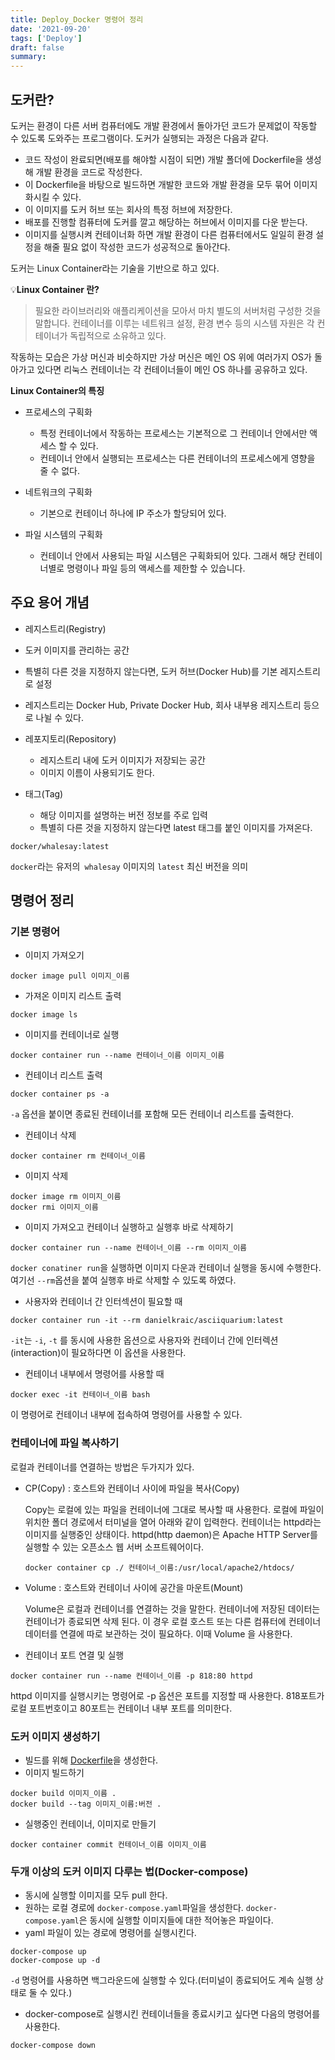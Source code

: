 ```yaml
---
title: Deploy_Docker 명령어 정리
date: '2021-09-20'
tags: ['Deploy']
draft: false
summary:
---
```


## 도커란?

도커는 환경이 다른 서버 컴퓨터에도 개발 환경에서 돌아가던 코드가 문제없이 작동할 수 있도록 도와주는 프로그램이다. 도커가 실행되는 과정은 다음과 같다.

- 코드 작성이 완료되면(배포를 해야할 시점이 되면) 개발 폴더에 Dockerfile을 생성해 개발 환경을 코드로 작성한다.
- 이 Dockerfile을 바탕으로 빌드하면 개발한 코드와 개발 환경을 모두 묶어 이미지화시킬 수 있다.
- 이 이미지를 도커 허브 또는 회사의 특정 허브에 저장한다.
- 배포를 진행할 컴퓨터에 도커를 깔고 해당하는 허브에서 이미지를 다운 받는다.
- 이미지를 실행시켜 컨테이너화 하면 개발 환경이 다른 컴퓨터에서도 일일히 환경 설정을 해줄 필요 없이 작성한 코드가 성공적으로 돌아간다.

도커는 Linux Container라는 기술을 기반으로 하고 있다.

💡<b>Linux Container 란?</b>

> 필요한 라이브러리와 애플리케이션을 모아서 마치 별도의 서버처럼 구성한 것을 말합니다. 컨테이너를 이루는 네트워크 설정, 환경 변수 등의 시스템 자원은 각 컨테이너가 독립적으로 소유하고 있다.

작동하는 모습은 가상 머신과 비슷하지만 가상 머신은 메인 OS 위에 여러가지 OS가 돌아가고 있다면 리눅스 컨테이너는 각 컨테이너들이 메인 OS 하나를 공유하고 있다.

**Linux Container의 특징**

- 프로세스의 구획화

  - 특정 컨테이너에서 작동하는 프로세스는 기본적으로 그 컨테이너 안에서만 액세스 할 수 있다.
  - 컨테이너 안에서 실행되는 프로세스는 다른 컨테이너의 프로세스에게 영향을 줄 수 없다.

- 네트워크의 구획화

  - 기본으로 컨테이너 하나에 IP 주소가 할당되어 있다.

- 파일 시스템의 구획화
  - 컨테이너 안에서 사용되는 파일 시스템은 구획화되어 있다. 그래서 해당 컨테이너별로 명령이나 파일 등의 액세스를 제한할 수 있습니다.

## 주요 용어 개념

- 레지스트리(Registry)
- 도커 이미지를 관리하는 공간
- 특별히 다른 것을 지정하지 않는다면, 도커 허브(Docker Hub)를 기본 레지스트리로 설정
- 레지스트리는 Docker Hub, Private Docker Hub, 회사 내부용 레지스트리 등으로 나뉠 수 있다.

- 레포지토리(Repository)

  - 레지스트리 내에 도커 이미지가 저장되는 공간
  - 이미지 이름이 사용되기도 한다.

- 태그(Tag)
  - 해당 이미지를 설명하는 버전 정보를 주로 입력
  - 특별히 다른 것을 지정하지 않는다면 latest 태그를 붙인 이미지를 가져온다.

```
docker/whalesay:latest
```

`docker`라는 유저의` whalesay` 이미지의 `latest` 최신 버전을 의미

## 명령어 정리

### 기본 명령어

- 이미지 가져오기

```
docker image pull 이미지_이름
```

- 가져온 이미지 리스트 출력

```
docker image ls
```

- 이미지를 컨테이너로 실행

```
docker container run --name 컨테이너_이름 이미지_이름
```

- 컨테이너 리스트 출력

```
docker container ps -a
```

`-a` 옵션을 붙이면 종료된 컨테이너를 포함해 모든 컨테이너 리스트를 출력한다.

- 컨테이너 삭제

```
docker container rm 컨테이너_이름
```

- 이미지 삭제

```
docker image rm 이미지_이름
docker rmi 이미지_이름
```

- 이미지 가져오고 컨테이너 실행하고 실행후 바로 삭제하기

```
docker container run --name 컨테이너_이름 --rm 이미지_이름
```

`docker conatiner run`을 실행하면 이미지 다운과 컨테이너 실행을 동시에 수행한다. 여기선 `--rm`옵션을 붙여 실행후 바로 삭제할 수 있도록 하였다.

- 사용자와 컨테이너 간 인터섹션이 필요할 때

```
docker container run -it --rm danielkraic/asciiquarium:latest
```

`-it`는 `-i`, `-t` 를 동시에 사용한 옵션으로 사용자와 컨테이너 간에 인터렉션(interaction)이 필요하다면 이 옵션을 사용한다.

- 컨테이너 내부에서 명령어를 사용할 때

```
docker exec -it 컨테이너_이름 bash
```

이 명령어로 컨테이너 내부에 접속하여 명령어를 사용할 수 있다.

### 컨테이너에 파일 복사하기

로컬과 컨테이너를 연결하는 방법은 두가지가 있다.

- CP(Copy) : 호스트와 컨테이너 사이에 파일을 복사(Copy)

  Copy는 로컬에 있는 파일을 컨테이너에 그대로 복사할 때 사용한다. 로컬에 파일이 위치한 폴더 경로에서 터미널을 열어 아래와 같이 입력한다. 컨테이너는 httpd라는 이미지를 실행중인 상태이다. httpd(http daemon)은 Apache HTTP Server를 실행할 수 있는 오픈소스 웹 서버 소프트웨어이다.

  ```
  docker container cp ./ 컨테이너_이름:/usr/local/apache2/htdocs/
  ```

- Volume : 호스트와 컨테이너 사이에 공간을 마운트(Mount)

  Volume은 로컬과 컨테이너를 연결하는 것을 말한다. 컨테이너에 저장된 데이터는 컨테이너가 종료되면 삭제 된다. 이 경우 로컬 호스트 또는 다른 컴퓨터에 컨테이너 데이터를 연결에 따로 보관하는 것이 필요하다. 이때 Volume 을 사용한다.

- 컨테이너 포트 연결 및 실행

```
docker container run --name 컨테이너_이름 -p 818:80 httpd
```

httpd 이미지를 실행시키는 명령어로 -p 옵션은 포트를 지정할 때 사용한다. 818포트가 로컬 포트번호이고 80포트는 컨테이너 내부 포트를 의미한다.

### 도커 이미지 생성하기

- 빌드를 위해 [Dockerfile](https://docs.docker.com/engine/reference/builder/)을 생성한다.
- 이미지 빌드하기

```
docker build 이미지_이름 .
docker build --tag 이미지_이름:버전 .
```

- 실행중인 컨테이너, 이미지로 만들기

```
docker container commit 컨테이너_이름 이미지_이름
```

### 두개 이상의 도커 이미지 다루는 법(Docker-compose)

- 동시에 실행할 이미지를 모두 pull 한다.
- 원하는 로컬 경로에 `docker-compose.yaml`파일을 생성한다. `docker-compose.yaml`은 동시에 실행할 이미지들에 대한 적어놓은 파일이다.
- yaml 파일이 있는 경로에 명령어를 실행시킨다.

```
docker-compose up
docker-compose up -d
```

`-d` 명령어를 사용하면 백그라운드에 실행할 수 있다.(터미널이 종료되어도 계속 실행 상태로 둘 수 있다.)

- docker-compose로 실행시킨 컨테이너들을 종료시키고 싶다면 다음의 명령어를 사용한다.

```
docker-compose down
```
